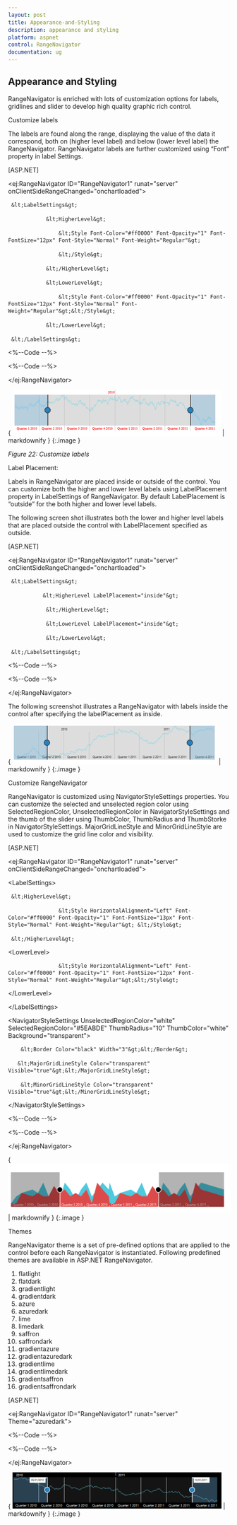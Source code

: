 ```yaml
---
layout: post
title: Appearance-and-Styling
description: appearance and styling
platform: aspnet
control: RangeNavigator
documentation: ug
---
```


## Appearance and Styling

RangeNavigator is enriched with lots of customization options for labels, gridlines and slider to develop high quality graphic rich control.

Customize labels

The labels are found along the range, displaying the value of the data it correspond, both on (higher level label) and below (lower level label) the RangeNavigator. RangeNavigator labels are further customized using “Font” property in label Settings. 

 [ASP.NET]

&lt;ej:RangeNavigator ID="RangeNavigator1" runat="server" onClientSideRangeChanged="onchartloaded"&gt;

     &lt;LabelSettings&gt;

                &lt;HigherLevel&gt;

                    &lt;Style Font-Color="#ff0000" Font-Opacity="1" Font-FontSize="12px" Font-Style="Normal" Font-Weight="Regular"&gt;                        

                    &lt;/Style&gt;

                &lt;/HigherLevel&gt;

                &lt;LowerLevel&gt;

                    &lt;Style Font-Color="#ff0000" Font-Opacity="1" Font-FontSize="12px" Font-Style="Normal" Font-Weight="Regular"&gt;&lt;/Style&gt;

                &lt;/LowerLevel&gt;

     &lt;/LabelSettings&gt;

  &lt;%--Code --%&gt;

  &lt;%--Code --%&gt;

&lt;/ej:RangeNavigator&gt;



{ ![](Appearance-and-Styling_images/Appearance-and-Styling_img1.png) | markdownify }
{:.image }


_Figure 22: Customize labels_

Label Placement:

Labels in RangeNavigator are placed inside or outside of the control. You can customize both the higher and lower level labels using LabelPlacement property in LabelSettings of RangeNavigator. By default LabelPlacement is “outside” for the both higher and lower level labels.

The following screen shot illustrates both the lower and higher level labels that are placed outside the control with LabelPlacement specified as outside. 

[ASP.NET]

&lt;ej:RangeNavigator ID="RangeNavigator1" runat="server" onClientSideRangeChanged="onchartloaded"&gt;

     &lt;LabelSettings&gt;

               &lt;HigherLevel LabelPlacement="inside"&gt;                   

                &lt;/HigherLevel&gt;

                &lt;LowerLevel LabelPlacement="inside"&gt;                   

                &lt;/LowerLevel&gt;

     &lt;/LabelSettings&gt;

  &lt;%--Code --%&gt;

  &lt;%--Code --%&gt;

&lt;/ej:RangeNavigator&gt;


The following screenshot illustrates a RangeNavigator with labels inside the control after specifying the labelPlacement as inside.



{ ![](Appearance-and-Styling_images/Appearance-and-Styling_img2.png) | markdownify }
{:.image }


Customize RangeNavigator

RangeNavigator is customized using NavigatorStyleSettings properties. You can customize the selected and unselected region color using SelectedRegionColor, UnselectedRegionColor in NavigatorStyleSettings and the thumb of the slider using ThumbColor, ThumbRadius and ThumbStorke in NavigatorStyleSettings.  MajorGridLineStyle and MinorGridLineStyle are used to customize the grid line color and visibility. 

 [ASP.NET]

&lt;ej:RangeNavigator ID="RangeNavigator1" runat="server" onClientSideRangeChanged="onchartloaded"&gt;

  &lt;LabelSettings&gt;

     &lt;HigherLevel&gt;

                    &lt;Style HorizontalAlignment="Left" Font-Color="#ff0000" Font-Opacity="1" Font-FontSize="13px" Font-Style="Normal" Font-Weight="Regular"&gt; &lt;/Style&gt;

     &lt;/HigherLevel&gt;

  &lt;LowerLevel&gt;

                    &lt;Style HorizontalAlignment="Left" Font-Color="#ff0000" Font-Opacity="1" Font-FontSize="12px" Font-Style="Normal" Font-Weight="Regular"&gt;&lt;/Style&gt;

   &lt;/LowerLevel&gt;

&lt;/LabelSettings&gt;



&lt;NavigatorStyleSettings UnselectedRegionColor="white" SelectedRegionColor="#5EABDE" ThumbRadius="10" ThumbColor="white" Background="transparent"&gt;

        &lt;Border Color="black" Width="3"&gt;&lt;/Border&gt;

       &lt;MajorGridLineStyle Color="transparent" Visible="true"&gt;&lt;/MajorGridLineStyle&gt;

        &lt;MinorGridLineStyle Color="transparent" Visible="true"&gt;&lt;/MinorGridLineStyle&gt;

&lt;/NavigatorStyleSettings&gt;

  &lt;%--Code --%&gt;

  &lt;%--Code --%&gt;

&lt;/ej:RangeNavigator&gt;



{ ![](Appearance-and-Styling_images/Appearance-and-Styling_img3.png) | markdownify }
{:.image }


Themes

RangeNavigator theme is a set of pre-defined options that are applied to the control before each RangeNavigator is instantiated. Following predefined themes are available in ASP.NET RangeNavigator.

1. flatlight                  
2. flatdark                  
3. gradientlight           
4. gradientdark           
5. azure                      
6. azuredark               
7. lime 
8. limedark
9. saffron
10. saffrondark
11. gradientazure
12. gradientazuredark
13. gradientlime
14. gradientlimedark
15. gradientsaffron
16. gradientsaffrondark


 [ASP.NET]

&lt;ej:RangeNavigator ID="RangeNavigator1" runat="server" Theme="azuredark"&gt;

  &lt;%--Code --%&gt;

  &lt;%--Code --%&gt;

&lt;/ej:RangeNavigator&gt;



{ ![](Appearance-and-Styling_images/Appearance-and-Styling_img4.png) | markdownify }
{:.image }


